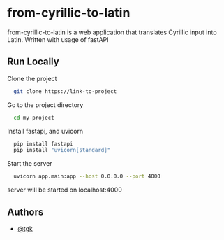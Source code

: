 
# from-cyrillic-to-latin

from-cyrillic-to-latin is a web application that translates Cyrillic input into Latin. Written with usage of fastAPI


## Run Locally

Clone the project

```bash
  git clone https://link-to-project
```

Go to the project directory

```bash
  cd my-project
```

Install fastapi, and uvicorn

```bash
  pip install fastapi
  pip install "uvicorn[standard]"
```

Start the server

```bash
  uvicorn app.main:app --host 0.0.0.0 --port 4000
```

server will be started on localhost:4000


## Authors

- [@tgk](https://osu.ppy.sh/users/29526402)

